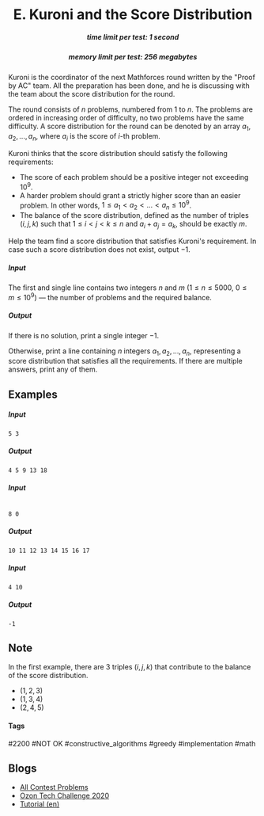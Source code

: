 <h1 style='text-align: center;'> E. Kuroni and the Score Distribution</h1>

<h5 style='text-align: center;'>time limit per test: 1 second</h5>
<h5 style='text-align: center;'>memory limit per test: 256 megabytes</h5>

Kuroni is the coordinator of the next Mathforces round written by the "Proof by AC" team. All the preparation has been done, and he is discussing with the team about the score distribution for the round.

The round consists of $n$ problems, numbered from $1$ to $n$. The problems are ordered in increasing order of difficulty, no two problems have the same difficulty. A score distribution for the round can be denoted by an array $a_1, a_2, \dots, a_n$, where $a_i$ is the score of $i$-th problem. 

Kuroni thinks that the score distribution should satisfy the following requirements:

* The score of each problem should be a positive integer not exceeding $10^9$.
* A harder problem should grant a strictly higher score than an easier problem. In other words, $1 \leq a_1 < a_2 < \dots < a_n \leq 10^9$.
* The balance of the score distribution, defined as the number of triples $(i, j, k)$ such that $1 \leq i < j < k \leq n$ and $a_i + a_j = a_k$, should be exactly $m$.

Help the team find a score distribution that satisfies Kuroni's requirement. In case such a score distribution does not exist, output $-1$.

##### Input

The first and single line contains two integers $n$ and $m$ ($1 \le n \le 5000$, $0 \leq m \leq 10^9$) — the number of problems and the required balance.

##### Output

If there is no solution, print a single integer $-1$.

Otherwise, print a line containing $n$ integers $a_1, a_2, \dots, a_n$, representing a score distribution that satisfies all the requirements. If there are multiple answers, print any of them.

## Examples

##### Input


```text
5 3
```
##### Output


```text
4 5 9 13 18
```
##### Input

```text

8 0

```
##### Output


```text
10 11 12 13 14 15 16 17
```
##### Input


```text
4 10
```
##### Output


```text
-1
```
## Note

In the first example, there are $3$ triples $(i, j, k)$ that contribute to the balance of the score distribution. 

* $(1, 2, 3)$
* $(1, 3, 4)$
* $(2, 4, 5)$


#### Tags 

#2200 #NOT OK #constructive_algorithms #greedy #implementation #math 

## Blogs
- [All Contest Problems](../Ozon_Tech_Challenge_2020_(Div.1_+_Div.2,_Rated,_T-shirts_+_prizes!).md)
- [Ozon Tech Challenge 2020](../blogs/Ozon_Tech_Challenge_2020.md)
- [Tutorial (en)](../blogs/Tutorial_(en).md)
